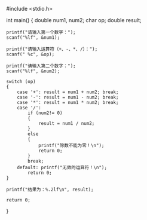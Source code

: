 #include <stdio.h>

int main()
{
    double num1, num2;
    char op;
    double result;
    
    printf("请输入第一个数字：");
    scanf("%lf", &num1);

    printf("请输入运算符（+、-、*、/）：");
    scanf(" %c", &op);

    printf("请输入第二个数字：");
    scanf("%lf", &num2);

    switch (op)
    {
        case '+': result = num1 + num2; break;
        case '-': result = num1 - num2; break;
        case '*': result = num1 * num2; break;
        case '/':
            if (num2!= 0)
            {
                result = num1 / num2;
            } 
            else 
            {
                printf("除数不能为零！\n");
                return 0;
            }
            break;
        default: printf("无效的运算符！\n");
            return 0;
    }

    printf("结果为：%.2lf\n", result);

    return 0;
}

